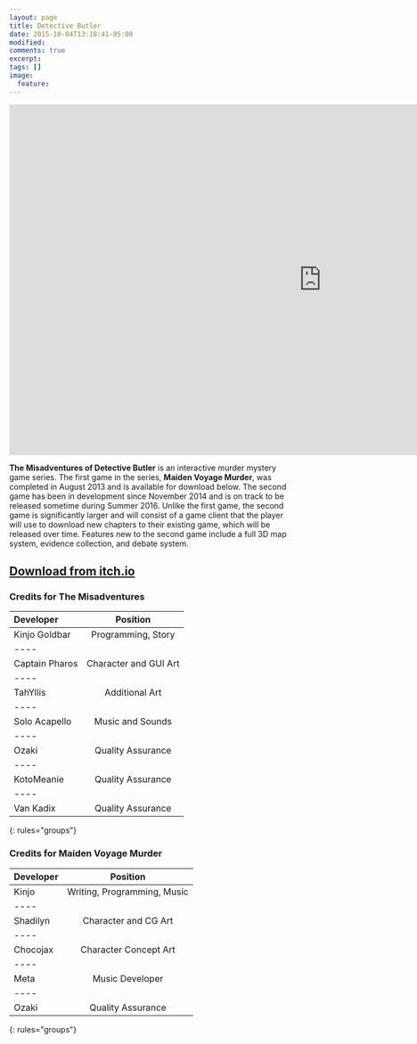 ```yaml
---
layout: page
title: Detective Butler
date: 2015-10-04T13:18:41-05:00
modified:
comments: true
excerpt:
tags: []
image:
  feature:
---
```


<iframe width="1120" height="630" src="https://www.youtube.com/embed/5bl0-VWTTGU" frameborder="0" allowfullscreen></iframe>


__The Misadventures of Detective Butler__ is an interactive murder mystery game series. The first game in the series, __Maiden Voyage Murder__, was completed in August 2013 and is available for download below. The second game has been in development since November 2014 and is on track to be released sometime during Summer 2016. Unlike the first game, the second game is significantly larger and will consist of a game client that the player will use to download new chapters to their existing game, which will be released over time. Features new to the second game include a full 3D map system, evidence collection, and debate system.

## [Download from itch.io](http://kinjo-goldbar.itch.io/detective-butler)

### Credits for The Misadventures

| Developer | Position |
|:--------|:-------:|
| Kinjo Goldbar  | Programming, Story   |
|----
| Captain Pharos | Character and GUI Art   |
|----
| TahYllis | Additional Art   |
|----
| Solo Acapello | Music and Sounds   |
|----
| Ozaki   | Quality Assurance   |
|----
| KotoMeanie   | Quality Assurance   |
|----
| Van Kadix   | Quality Assurance   |
{: rules="groups"}


### Credits for Maiden Voyage Murder

| Developer | Position |
|:--------|:-------:|
| Kinjo   | Writing, Programming, Music   |
|----
| Shadilyn | Character and CG Art   |
|----
| Chocojax | Character Concept Art   |
|----
| Meta | Music Developer   |
|----
| Ozaki   | Quality Assurance   |
{: rules="groups"}
